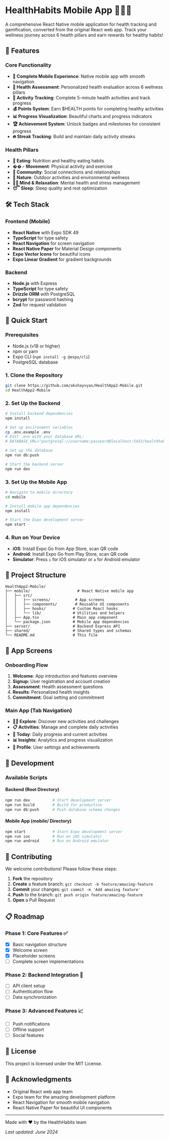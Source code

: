 # HealthHabits Mobile App 🏃‍♂️💚

A comprehensive React Native mobile application for health tracking and gamification, converted from the original React web app. Track your wellness journey across 6 health pillars and earn rewards for healthy habits!

## 🚀 Features

### Core Functionality
- **📱 Complete Mobile Experience**: Native mobile app with smooth navigation
- **🏥 Health Assessment**: Personalized health evaluation across 6 wellness pillars
- **🎯 Activity Tracking**: Complete 5-minute health activities and track progress
- **💰 Points System**: Earn $HEALTH points for completing healthy activities
- **📊 Progress Visualization**: Beautiful charts and progress indicators
- **🏆 Achievement System**: Unlock badges and milestones for consistent progress
- **🔥 Streak Tracking**: Build and maintain daily activity streaks

### Health Pillars
- **🍎 Eating**: Nutrition and healthy eating habits
- **��‍♂️ Movement**: Physical activity and exercise
- **👥 Community**: Social connections and relationships
- **🌿 Nature**: Outdoor activities and environmental wellness
- **🧘‍♀️ Mind & Relaxation**: Mental health and stress management
- **😴 Sleep**: Sleep quality and rest optimization

## 🛠 Tech Stack

### Frontend (Mobile)
- **React Native** with Expo SDK 49
- **TypeScript** for type safety
- **React Navigation** for screen navigation
- **React Native Paper** for Material Design components
- **Expo Vector Icons** for beautiful icons
- **Expo Linear Gradient** for gradient backgrounds

### Backend
- **Node.js** with Express
- **TypeScript** for type safety
- **Drizzle ORM** with PostgreSQL
- **bcrypt** for password hashing
- **Zod** for request validation

## 🚀 Quick Start

### Prerequisites
- Node.js (v18 or higher)
- npm or yarn
- Expo CLI (`npm install -g @expo/cli`)
- PostgreSQL database

### 1. Clone the Repository
```bash
git clone https://github.com/akshayvyas/HealthApp2-Mobile.git
cd HealthApp2-Mobile
```

### 2. Set Up the Backend
```bash
# Install backend dependencies
npm install

# Set up environment variables
cp .env.example .env
# Edit .env with your database URL:
# DATABASE_URL="postgresql://username:password@localhost:5432/healthhabits"

# Set up the database
npm run db:push

# Start the backend server
npm run dev
```

### 3. Set Up the Mobile App
```bash
# Navigate to mobile directory
cd mobile

# Install mobile app dependencies
npm install

# Start the Expo development server
npm start
```

### 4. Run on Your Device
- **iOS**: Install Expo Go from App Store, scan QR code
- **Android**: Install Expo Go from Play Store, scan QR code
- **Simulator**: Press `i` for iOS simulator or `a` for Android emulator

## 📁 Project Structure

```
HealthApp2-Mobile/
├── mobile/                     # React Native mobile app
│   ├── src/
│   │   ├── screens/           # App screens
│   │   ├── components/        # Reusable UI components
│   │   ├── hooks/            # Custom React hooks
│   │   └── lib/              # Utilities and helpers
│   ├── App.tsx               # Main app component
│   └── package.json          # Mobile app dependencies
├── server/                   # Backend Express API
├── shared/                   # Shared types and schemas
└── README.md                 # This file
```

## 🎯 App Screens

### Onboarding Flow
1. **Welcome**: App introduction and features overview
2. **Signup**: User registration and account creation
3. **Assessment**: Health assessment questions
4. **Results**: Personalized health insights
5. **Commitment**: Goal setting and commitment

### Main App (Tab Navigation)
- **🏃‍♂️ Explore**: Discover new activities and challenges
- **📋 Activities**: Manage and complete daily activities
- **📅 Today**: Daily progress and current activities
- **📊 Insights**: Analytics and progress visualization
- **👤 Profile**: User settings and achievements

## 🔧 Development

### Available Scripts

#### Backend (Root Directory)
```bash
npm run dev          # Start development server
npm run build        # Build for production
npm run db:push      # Push database schema changes
```

#### Mobile App (mobile/ Directory)
```bash
npm start            # Start Expo development server
npm run ios          # Run on iOS simulator
npm run android      # Run on Android emulator
```

## 🤝 Contributing

We welcome contributions! Please follow these steps:

1. **Fork** the repository
2. **Create** a feature branch: `git checkout -b feature/amazing-feature`
3. **Commit** your changes: `git commit -m 'Add amazing feature'`
4. **Push** to the branch: `git push origin feature/amazing-feature`
5. **Open** a Pull Request

## 📋 Roadmap

### Phase 1: Core Features ✅
- [x] Basic navigation structure
- [x] Welcome screen
- [x] Placeholder screens
- [ ] Complete screen implementations

### Phase 2: Backend Integration 🔄
- [ ] API client setup
- [ ] Authentication flow
- [ ] Data synchronization

### Phase 3: Advanced Features 📈
- [ ] Push notifications
- [ ] Offline support
- [ ] Social features

## 📄 License

This project is licensed under the MIT License.

## 🙏 Acknowledgments

- Original React web app team
- Expo team for the amazing development platform
- React Navigation for smooth mobile navigation
- React Native Paper for beautiful UI components

---

Made with ❤️ by the HealthHabits team

*Last updated: June 2024*
